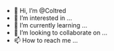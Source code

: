 - 👋 Hi, I’m @Coltred
- 👀 I’m interested in ...
- 🌱 I’m currently learning ...
- 💞️ I’m looking to collaborate on ...
- 📫 How to reach me ...

<!---
Coltred/Coltred is a ✨ special ✨ repository because its `README.md` (this file) appears on your GitHub profile.
You can click the Preview link to take a look at your changes.
--->
